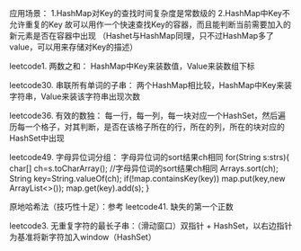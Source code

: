 应用场景：
  1.HashMap对Key的查找时间复杂度是常数级的
  2.HashMap中Key不允许重复的Key
故可以用作一个快速查找Key的容器，而且能判断当前需要加入的新元素是否在容器中出现
（Hashet与HashMap同理，只不过HashMap多了value，可以用来存储对Key的描述）

leetcode1. 两数之和：
  HashMap中Key来装数值，Value来装数组下标

leetcode30. 串联所有单词的子串：
  两个HashMap相比较，HashMap中Key来装字符串，Value来装该字符串出现次数

leetcode36. 有效的数独：
  每一行，每一列，每一块对应一个HashSet，然后遍历每一个格子，对其判断，是否在该格子所在的行，所在的列，所在的块对应的HashSet中出现

leetcode49. 字母异位词分组：
  字母异位词的sort结果ch相同
          for(String s:strs){
            char[] ch=s.toCharArray();
            //字母异位词的sort结果ch相同
            Arrays.sort(ch);
            String key=String.valueOf(ch);
            if(!map.containsKey(key))    map.put(key,new ArrayList<>());
            map.get(key).add(s);
        }

原地哈希法（技巧性十足）：参考 leetcode41. 缺失的第一个正数

leetcode3. 无重复字符的最长子串：（滑动窗口）双指针 + HashSet，以右边指针为基准将新字符加入window（HashSet） 